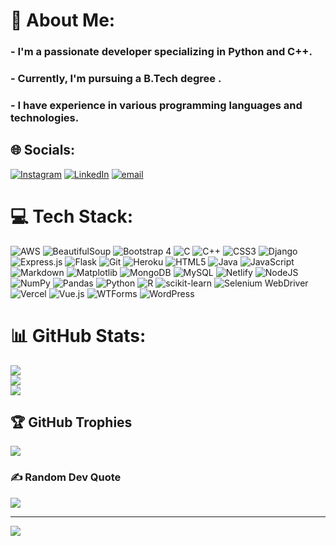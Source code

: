# 💫 About Me:

### - I'm a passionate developer specializing in **Python** and **C++**.

### - Currently, I'm pursuing a **B.Tech degree** .

### - I have experience in various programming languages and technologies.

## 🌐 Socials:

[![Instagram](https://img.shields.io/badge/Instagram-%23E4405F.svg?logo=Instagram&logoColor=white)](https://instagram.com/m4milaad) [![LinkedIn](https://img.shields.io/badge/LinkedIn-%230077B5.svg?logo=linkedin&logoColor=white)](https://linkedin.com/in/m4milaad) [![email](https://img.shields.io/badge/Email-D14836?logo=gmail&logoColor=white)](mailto:mb4milad.bhattt@gmail.com)

# 💻 Tech Stack:

![AWS](https://img.shields.io/badge/AWS-%23FF9900.svg?style=plastic&logo=amazon-aws&logoColor=white) ![BeautifulSoup](https://img.shields.io/badge/BeautifulSoup-%23150458.svg?style=plastic&logo=python&logoColor=white) ![Bootstrap 4](https://img.shields.io/badge/bootstrap%204-%238511FA.svg?style=plastic&logo=bootstrap&logoColor=white) ![C](https://img.shields.io/badge/c-%2300599C.svg?style=plastic&logo=c&logoColor=white) ![C++](https://img.shields.io/badge/c++-%2300599C.svg?style=plastic&logo=c%2B%2B&logoColor=white) ![CSS3](https://img.shields.io/badge/css3-%231572B6.svg?style=plastic&logo=css3&logoColor=white) ![Django](https://img.shields.io/badge/django-%23092E20.svg?style=plastic&logo=django&logoColor=white) ![Express.js](https://img.shields.io/badge/express.js-%23404d59.svg?style=plastic&logo=express&logoColor=%2361DAFB) ![Flask](https://img.shields.io/badge/flask-%23000.svg?style=plastic&logo=flask&logoColor=white) ![Git](https://img.shields.io/badge/git-%23F05033.svg?style=plastic&logo=git&logoColor=white) ![Heroku](https://img.shields.io/badge/heroku-%23430098.svg?style=plastic&logo=heroku&logoColor=white) ![HTML5](https://img.shields.io/badge/html5-%23E34F26.svg?style=plastic&logo=html5&logoColor=white) ![Java](https://img.shields.io/badge/java-%23ED8B00.svg?style=plastic&logo=openjdk&logoColor=white) ![JavaScript](https://img.shields.io/badge/javascript-%23323330.svg?style=plastic&logo=javascript&logoColor=%23F7DF1E) ![Markdown](https://img.shields.io/badge/markdown-%23000000.svg?style=plastic&logo=markdown&logoColor=white) ![Matplotlib](https://img.shields.io/badge/Matplotlib-%23ffffff.svg?style=plastic&logo=Matplotlib&logoColor=black) ![MongoDB](https://img.shields.io/badge/MongoDB-%234ea94b.svg?style=plastic&logo=mongodb&logoColor=white) ![MySQL](https://img.shields.io/badge/mysql-4479A1.svg?style=plastic&logo=mysql&logoColor=white) ![Netlify](https://img.shields.io/badge/netlify-%23000000.svg?style=plastic&logo=netlify&logoColor=#00C7B7) ![NodeJS](https://img.shields.io/badge/node.js-6DA55F?style=plastic&logo=node.js&logoColor=white) ![NumPy](https://img.shields.io/badge/numpy-%23013243.svg?style=plastic&logo=numpy&logoColor=white) ![Pandas](https://img.shields.io/badge/pandas-%23150458.svg?style=plastic&logo=pandas&logoColor=white) ![Python](https://img.shields.io/badge/python-3670A0?style=plastic&logo=python&logoColor=ffdd54) ![R](https://img.shields.io/badge/r-%23276DC3.svg?style=plastic&logo=r&logoColor=white) ![scikit-learn](https://img.shields.io/badge/scikit--learn-%23F7931E.svg?style=plastic&logo=scikit-learn&logoColor=white) ![Selenium WebDriver](https://img.shields.io/badge/Selenium-%234ea94b.svg?style=plastic&logo=selenium&logoColor=white) ![Vercel](https://img.shields.io/badge/vercel-%23000000.svg?style=plastic&logo=vercel&logoColor=white) ![Vue.js](https://img.shields.io/badge/vue.js-%2335495e.svg?style=plastic&logo=vuedotjs&logoColor=%234FC08D) ![WTForms](https://img.shields.io/badge/WTForms-%23092E20.svg?style=plastic&logo=flask&logoColor=white) ![WordPress](https://img.shields.io/badge/WordPress-%23117AC9.svg?style=plastic&logo=WordPress&logoColor=white)

# 📊 GitHub Stats:

![](https://github-readme-stats.vercel.app/api?username=m4milaad&theme=dark&hide_border=false&include_all_commits=true&count_private=true)<br/>
![](https://github-readme-streak-stats.herokuapp.com/?user=m4milaad&theme=dark&hide_border=false)<br/>
![](https://github-readme-stats.vercel.app/api/top-langs/?username=m4milaad&theme=dark&hide_border=false&include_all_commits=true&count_private=true&layout=compact)

## 🏆 GitHub Trophies

![](https://github-profile-trophy.vercel.app/?username=m4milaad&theme=radical&no-frame=false&no-bg=true&margin-w=4)

### ✍️ Random Dev Quote

![](https://quotes-github-readme.vercel.app/api?type=horizontal&theme=radical)

---
[![](https://visitcount.itsvg.in/api?id=m4milaad&icon=0&color=0)](https://visitcount.itsvg.in)

<!-- Proudly created with GPRM ( https://gprm.itsvg.in ) -->
